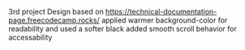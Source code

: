 
3rd  project
Design based on https://technical-documentation-page.freecodecamp.rocks/
applied warmer background-color for readability and used a softer black
added smooth scroll behavior for accessability